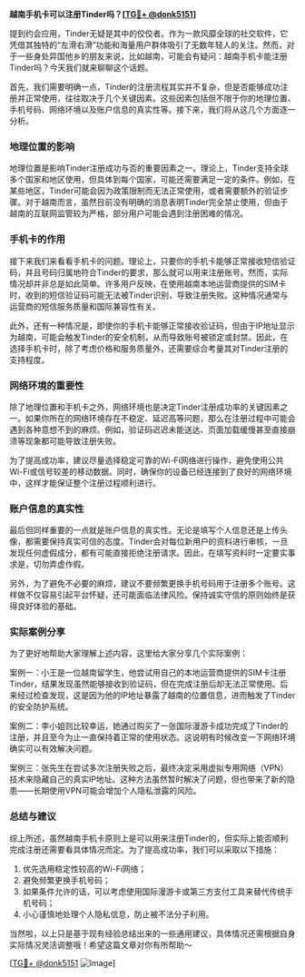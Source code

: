 **越南手机卡可以注册Tinder吗？[[TG💪+ @donk5151](https://t.me/s/donk5151)]**

提到约会应用，Tinder无疑是其中的佼佼者。作为一款风靡全球的社交软件，它凭借其独特的“左滑右滑”功能和海量用户群体吸引了无数年轻人的关注。然而，对于一些身处异国他乡的朋友来说，比如越南，可能会有疑问：越南手机卡能注册Tinder吗？今天我们就来聊聊这个话题。

首先，我们需要明确一点，Tinder的注册流程其实并不复杂，但是否能够成功注册并正常使用，往往取决于几个关键因素。这些因素包括但不限于你的地理位置、手机号码、网络环境以及账户信息的真实性等。接下来，我们将从这几个方面逐一分析。

### 地理位置的影响

地理位置是影响Tinder注册成功与否的重要因素之一。理论上，Tinder支持全球多个国家和地区使用，但具体到每个国家，可能还需要满足一定的条件。例如，在某些地区，Tinder可能会因为政策限制而无法正常使用，或者需要额外的验证步骤。对于越南而言，虽然目前没有明确的消息表明Tinder完全禁止使用，但由于越南的互联网监管较为严格，部分用户可能会遇到注册困难的情况。

### 手机卡的作用

接下来我们来看看手机卡的问题。理论上，只要你的手机卡能够正常接收短信验证码，并且号码归属地符合Tinder的要求，那么就可以用来注册账号。然而，实际情况却并非总是如此简单。许多用户反映，在使用越南本地运营商提供的SIM卡时，收到的短信验证码可能无法被Tinder识别，导致注册失败。这种情况通常与运营商的短信服务质量和国际兼容性有关。

此外，还有一种情况是，即使你的手机卡能够正常接收验证码，但由于IP地址显示为越南，可能会触发Tinder的安全机制，从而导致账号被锁定或封禁。因此，在选择手机卡时，除了考虑价格和服务质量外，还需要综合考量其对Tinder注册的支持程度。

### 网络环境的重要性

除了地理位置和手机卡之外，网络环境也是决定Tinder注册成功率的关键因素之一。如果你所在的网络环境存在不稳定、延迟高等问题，那么在注册过程中可能会遇到各种意想不到的麻烦。例如，验证码迟迟未能送达、页面加载缓慢甚至直接崩溃等现象都可能导致注册失败。

为了提高成功率，建议尽量选择稳定可靠的Wi-Fi网络进行操作，避免使用公共Wi-Fi或信号较差的移动数据。同时，确保你的设备已经连接到了良好的网络环境中，这样才能保证整个注册过程顺利进行。

### 账户信息的真实性

最后但同样重要的一点就是账户信息的真实性。无论是填写个人信息还是上传头像，都需要保持真实可信的态度。Tinder会对每位新用户的资料进行审核，一旦发现任何虚假成分，都有可能直接拒绝注册请求。因此，在填写资料时一定要实事求是，切勿弄虚作假。

另外，为了避免不必要的麻烦，建议不要频繁更换手机号码用于注册多个账号。这样做不仅容易引起平台怀疑，还可能面临法律风险。保持诚实守信的原则始终是获得良好体验的基础。

### 实际案例分享

为了更好地帮助大家理解上述内容，这里给大家分享几个实际案例：

案例一：小王是一位越南留学生，他尝试用自己的本地运营商提供的SIM卡注册Tinder，结果发现虽然能够接收到验证码，但在完成注册后却无法正常使用。后来经过检查发现，这是因为他的IP地址暴露了越南的位置信息，进而触发了Tinder的安全防护系统。

案例二：李小姐则比较幸运，她通过购买了一张国际漫游卡成功完成了Tinder的注册，并且至今为止一直保持着正常的使用状态。这说明有时候改变一下网络环境确实可以有效解决问题。

案例三：张先生在尝试多次注册失败之后，最终决定采用虚拟专用网络（VPN）技术来隐藏自己的真实IP地址。这种方法虽然暂时解决了问题，但也带来了新的隐患——长期使用VPN可能会增加个人隐私泄露的风险。

### 总结与建议

综上所述，虽然越南手机卡原则上是可以用来注册Tinder的，但实际上能否顺利完成注册还需要看具体情况而定。为了提高成功率，我们可以采取以下措施：

1. 优先选用稳定性较高的Wi-Fi网络；
2. 避免频繁更换手机号码；
3. 如果条件允许的话，可以考虑使用国际漫游卡或第三方支付工具来替代传统手机号码；
4. 小心谨慎地处理个人隐私信息，防止被不法分子利用。

当然啦，以上只是基于现有经验总结出来的一些通用建议，具体情况还需根据自身实际情况灵活调整哦！希望这篇文章对你有所帮助～

[[TG💪+ @donk5151](https://t.me/s/donk5151) ![Image](https://i.postimg.cc/rwNCRYN7/Snipaste-2025-04-30-17-27-05.png)]